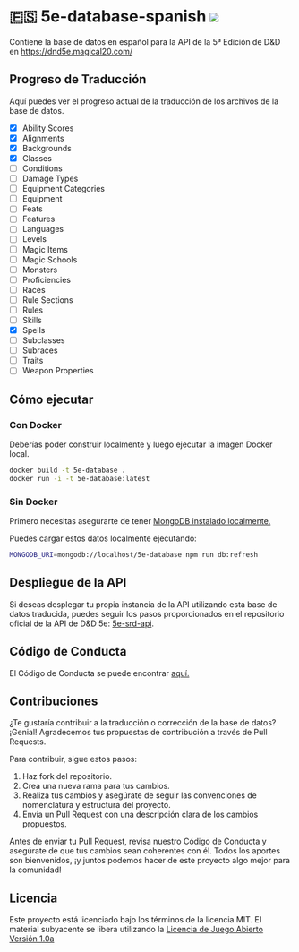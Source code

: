 # 🇪🇸 5e-database-spanish ![](https://geps.dev/progress/20)

Contiene la base de datos en español para la API de la 5ª Edición de D&D en https://dnd5e.magical20.com/

## Progreso de Traducción

Aquí puedes ver el progreso actual de la traducción de los archivos de la base de datos.

- [x] Ability Scores
- [x] Alignments
- [X] Backgrounds
- [X] Classes
- [ ] Conditions
- [ ] Damage Types
- [ ] Equipment Categories
- [ ] Equipment
- [ ] Feats
- [ ] Features
- [ ] Languages
- [ ] Levels
- [ ] Magic Items
- [ ] Magic Schools
- [ ] Monsters
- [ ] Proficiencies
- [ ] Races
- [ ] Rule Sections
- [ ] Rules
- [ ] Skills
- [X] Spells
- [ ] Subclasses
- [ ] Subraces
- [ ] Traits
- [ ] Weapon Properties

## Cómo ejecutar

### Con Docker

Deberías poder construir localmente y luego ejecutar la imagen Docker local.

```bash
docker build -t 5e-database .
docker run -i -t 5e-database:latest
```

### Sin Docker

Primero necesitas asegurarte de tener [MongoDB instalado localmente.](https://docs.mongodb.com/manual/installation/)

Puedes cargar estos datos localmente ejecutando:

```bash
MONGODB_URI=mongodb://localhost/5e-database npm run db:refresh
```

## Despliegue de la API

Si deseas desplegar tu propia instancia de la API utilizando esta base de datos traducida, puedes seguir los pasos proporcionados en el repositorio oficial de la API de D&D 5e: [5e-srd-api](https://github.com/5e-bits/5e-srd-api).

## Código de Conducta

El Código de Conducta se puede encontrar [aquí.](https://github.com/5e-bits/5e-database-spanish/wiki/Code-of-Conduct)

## Contribuciones

¿Te gustaría contribuir a la traducción o corrección de la base de datos? ¡Genial! Agradecemos tus propuestas de contribución a través de Pull Requests.

Para contribuir, sigue estos pasos:

1. Haz fork del repositorio.
2. Crea una nueva rama para tus cambios.
3. Realiza tus cambios y asegúrate de seguir las convenciones de nomenclatura y estructura del proyecto.
4. Envía un Pull Request con una descripción clara de los cambios propuestos.

Antes de enviar tu Pull Request, revisa nuestro Código de Conducta y asegúrate de que tus cambios sean coherentes con él. Todos los aportes son bienvenidos, ¡y juntos podemos hacer de este proyecto algo mejor para la comunidad!

## Licencia

Este proyecto está licenciado bajo los términos de la licencia MIT. El material subyacente
se libera utilizando la [Licencia de Juego Abierto Versión 1.0a](https://www.wizards.com/default.asp?x=d20/oglfaq/20040123f)
